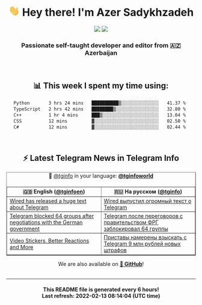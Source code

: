 <div align="center">
	<div>
		<h1>
      <img src="./assets/hi.gif" width="30px"> Hey there! I'm Azer Sadykhzadeh
    </h1>
    <img height="18" src="https://komarev.com/ghpvc/?username=sadykhzadeh&label=Views&color=2081c1&style=flat-square" />
		<a href="https://wakatime.com/@Azer"> <img height="18" src="https://wakatime.com/badge/user/f80ae27a-c328-426f-a381-bc84136e2dd6.svg" /> </a>
    <h3>
      Passionate self-taught developer and editor from 🇦🇿 Azerbaijan
    </h3>
  </div>
  <br>

<h2>📊 This week I spent my time using:</h2>

<!--START_SECTION:waka-->
```text
Python       3 hrs 24 mins   ██████████▒░░░░░░░░░░░░░░   41.37 % 
TypeScript   2 hrs 42 mins   ████████▒░░░░░░░░░░░░░░░░   32.80 % 
C++          1 hr 4 mins     ███▒░░░░░░░░░░░░░░░░░░░░░   13.04 % 
CSS          12 mins         ▓░░░░░░░░░░░░░░░░░░░░░░░░   02.50 % 
C#           12 mins         ▓░░░░░░░░░░░░░░░░░░░░░░░░   02.44 % 
```
<!--END_SECTION:waka-->

<br>

<h2>⚡️ Latest Telegram News in Telegram Info</h2>
  <table border>
		<tr>
			<th width="50%">🇬🇧 English (<a href="https://t.me/tginfoen">@tginfoen</a>)</th>
			<th>🇷🇺 На русском (<a href="https://t.me/tginfo">@tginfo</a>)</th>
		</tr>
		<caption>🚩 <a href="https://t.me/tginfo">@tginfo</a> in your language: <a href="https://t.me/tginfoworld"><b>@tginfoworld</b></a><caption/>
  <tr><td><a href="https://t.me/tginfoen/1354">Wired has released a huge text about Telegram</a></td>
    <td><a href="https://t.me/tginfo/3234">‌Wired выпустил огромный текст о Telegram</a></td></tr><tr><td><a href="https://t.me/tginfoen/1353">Telegram blocked 64 groups after negotiations with the German government </a></td>
    <td><a href="https://t.me/tginfo/3233">Telegram после переговоров с правительством ФРГ заблокировал 64 группы</a></td></tr><tr><td><a href="https://t.me/tginfoen/1352">Video Stickers, Better Reactions and More</a></td>
    <td><a href="https://t.me/tginfo/3232">Приставы намерены взыскать с Telegram 9 млн рублей новых штрафов</a></td></tr>
</table>
We are also available on <a href="https://github.com/tginfo"><b>🐙 GitHub</b></a>!
</div>

<br>
<hr>
<h4 align="center">This README file is generated <b>every 6 hours</b>!</br>Last refresh: <b>2022-02-13 08:14:04 (UTC time)</b></h4>
